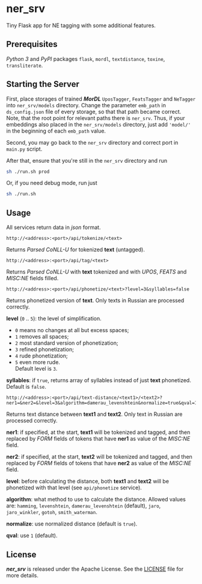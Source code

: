 # ner_srv

Tiny Flask app for NE tagging with some additional features.

## Prerequisites

*Python 3* and *PyPI* packages `flask`, `mordl`, `textdistance`, `toxine`,
`transliterate`.

## Starting the Server

First, place storages of trained ***MorDL*** `UposTagger`, `FeatsTagger` and
`NeTagger` into `ner_srv/models` directory. Change the parameter `emb_path` in
`ds_config.json` file of every storage, so that that path became correct.
Note, that the root point for relevant paths there is `ner_srv`. Thus, if your
embeddings also placed in the `ner_srv/models` directory, just add `'model/'`
in the beginning of each `emb_path` value.

Second, you may go back to the `ner_srv` directory and correct port in
`main.py` script.

After that, ensure that you're still in the `ner_srv` directory and run
```sh
sh ./run.sh prod
```

Or, if you need debug mode, run just
```sh
sh ./run.sh
```

## Usage

All services return data in *json* format.

```
http://<address>:<port>/api/tokenize/<text>
```
Returns *Parsed CoNLL-U* for tokenized **text** (untagged).

```
http://<address>:<port>/api/tag/<text>
```
Returns *Parsed CoNLL-U* with **text** tokenized and with *UPOS*, *FEATS* and
*MISC:NE* fields filled.

```
http://<address>:<port>/api/phonetize/<text>?level=3&syllables=false
```
Returns phonetized version of **text**. Only texts in Russian are processed
correctly.

**level** (`0` .. `5`): the level of simplification.<br/>
- `0` means no changes at all but excess spaces;<br/>
- `1` removes all spaces;<br/>
- `2` most standard version of phonetization;<br/>
- `3` refined phonetization;<br/> 
- `4` rude phonetization;<br/>
- `5` even more rude.<br/>
Default level is `3`.

**syllables**: if `true`, returns array of syllables instead of just **text**
phonetized. Default is `false`.

```
http://<address>:<port>/api/text-distance/<text1>/<text2>?ner1=&ner2=&level=3&algorithm=damerau_levenshtein&normalize=true&qval=1
```
Returns text distance between **text1** and **text2**. Only text in Russian
are processed correctly.

**ner1**: if specified, at the start, **text1** will be tokenized and tagged,
and then replaced by *FORM* fields of tokens that have **ner1** as value of
the *MISC:NE* field.

**ner2**: if specified, at the start, **text2** will be tokenized and tagged,
and then replaced by *FORM* fields of tokens that have **ner2** as value of
the *MISC:NE* field.

**level**: before calculating the distance, both **text1** and **text2** will
be phonetized with that level (see `api/phonetize` service).

**algorithm**: what method to use to calculate the distance. Allowed
values are: `hamming`, `levenshtein`, `damerau_levenshtein` (default),
`jaro`, `jaro_winkler`, `gotoh`, `smith_waterman`.

**normalize**: use normalized distance (default is `true`).

**qval**: use `1` (default).

## License

***ner_srv*** is released under the Apache License. See the
[LICENSE](https://github.com/fostroll/ner_srv/blob/master/LICENSE) file for
more details.
